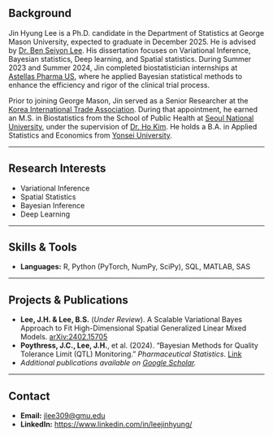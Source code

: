 ## Background

Jin Hyung Lee is a Ph.D. candidate in the Department of Statistics at George Mason University, expected to graduate in December 2025. He is advised by [Dr. Ben Seiyon Lee](https://sites.google.com/view/benslee/). His dissertation focuses on Variational Inference, Bayesian statistics, Deep learning, and Spatial statistics. During Summer 2023 and Summer 2024, Jin completed biostatistician internships at [Astellas Pharma US](https://www.astellas.com/us/), where he applied Bayesian statistical methods to enhance the efficiency and rigor of the clinical trial process.

Prior to joining George Mason, Jin served as a Senior Researcher at the [Korea International Trade Association](https://www.kita.org/). During that appointment, he earned an M.S. in Biostatistics from the School of Public Health at [Seoul National University](https://health.snu.ac.kr/en/), under the supervision of [Dr. Ho Kim](https://health.snu.ac.kr/en/snu__professor/%EA%B9%80%ED%98%B8/). He holds a B.A. in Applied Statistics and Economics from [Yonsei University](https://www.yonsei.ac.kr/en_sc/index.jsp).

---

## Research Interests

- Variational Inference  
- Spatial Statistics  
- Bayesian Inference  
- Deep Learning  

---

## Skills & Tools

- **Languages:** R, Python (PyTorch, NumPy, SciPy), SQL, MATLAB, SAS  

---

## Projects & Publications

- **Lee, J.H. & Lee, B.S.** (_Under Review_). A Scalable Variational Bayes Approach to Fit High-Dimensional Spatial Generalized Linear Mixed Models. [arXiv:2402.15705](https://arxiv.org/pdf/2402.15705)  
- **Poythress, J.C., Lee, J.H.**, et al. (2024). “Bayesian Methods for Quality Tolerance Limit (QTL) Monitoring.” _Pharmaceutical Statistics_. [Link](https://onlinelibrary.wiley.com/doi/abs/10.1002/pst.2427)  
- *Additional publications available on [Google Scholar](https://scholar.google.com/citations?user=0GAf5N8AAAAJ&hl=ko).*  

---

## Contact

- **Email:** jlee309@gmu.edu  
- **LinkedIn:** https://www.linkedin.com/in/leejinhyung/
